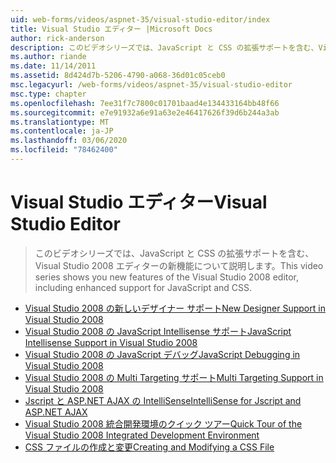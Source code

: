```yaml
---
uid: web-forms/videos/aspnet-35/visual-studio-editor/index
title: Visual Studio エディター |Microsoft Docs
author: rick-anderson
description: このビデオシリーズでは、JavaScript と CSS の拡張サポートを含む、Visual Studio 2008 エディターの新機能について説明します。
ms.author: riande
ms.date: 11/14/2011
ms.assetid: 8d424d7b-5206-4790-a068-36d01c05ceb0
msc.legacyurl: /web-forms/videos/aspnet-35/visual-studio-editor
msc.type: chapter
ms.openlocfilehash: 7ee31f7c7800c01701baad4e134433164bb48f66
ms.sourcegitcommit: e7e91932a6e91a63e2e46417626f39d6b244a3ab
ms.translationtype: MT
ms.contentlocale: ja-JP
ms.lasthandoff: 03/06/2020
ms.locfileid: "78462400"
---
```

# <a name="visual-studio-editor"></a><span data-ttu-id="2e054-103">Visual Studio エディター</span><span class="sxs-lookup"><span data-stu-id="2e054-103">Visual Studio Editor</span></span>

> <span data-ttu-id="2e054-104">このビデオシリーズでは、JavaScript と CSS の拡張サポートを含む、Visual Studio 2008 エディターの新機能について説明します。</span><span class="sxs-lookup"><span data-stu-id="2e054-104">This video series shows you new features of the Visual Studio 2008 editor, including enhanced support for JavaScript and CSS.</span></span>

- [<span data-ttu-id="2e054-105">Visual Studio 2008 の新しいデザイナー サポート</span><span class="sxs-lookup"><span data-stu-id="2e054-105">New Designer Support in Visual Studio 2008</span></span>](new-designer-support-in-visual-studio-2008.md)
- [<span data-ttu-id="2e054-106">Visual Studio 2008 の JavaScript Intellisense サポート</span><span class="sxs-lookup"><span data-stu-id="2e054-106">JavaScript Intellisense Support in Visual Studio 2008</span></span>](javascript-intellisense-support-in-visual-studio-2008.md)
- [<span data-ttu-id="2e054-107">Visual Studio 2008 の JavaScript デバッグ</span><span class="sxs-lookup"><span data-stu-id="2e054-107">JavaScript Debugging in Visual Studio 2008</span></span>](javascript-debugging-in-visual-studio-2008.md)
- [<span data-ttu-id="2e054-108">Visual Studio 2008 の Multi Targeting サポート</span><span class="sxs-lookup"><span data-stu-id="2e054-108">Multi Targeting Support in Visual Studio 2008</span></span>](multi-targeting-support-in-visual-studio-2008.md)
- [<span data-ttu-id="2e054-109">Jscript と ASP.NET AJAX の IntelliSense</span><span class="sxs-lookup"><span data-stu-id="2e054-109">IntelliSense for Jscript and ASP.NET AJAX</span></span>](intellisense-for-jscript-and-aspnet-ajax.md)
- [<span data-ttu-id="2e054-110">Visual Studio 2008 統合開発環境のクイック ツアー</span><span class="sxs-lookup"><span data-stu-id="2e054-110">Quick Tour of the Visual Studio 2008 Integrated Development Environment</span></span>](quick-tour-of-the-visual-studio-2008-integrated-development-environment.md)
- [<span data-ttu-id="2e054-111">CSS ファイルの作成と変更</span><span class="sxs-lookup"><span data-stu-id="2e054-111">Creating and Modifying a CSS File</span></span>](creating-and-modifying-a-css-file.md)
